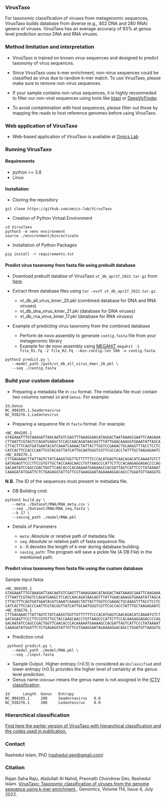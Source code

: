 ### VirusTaxo

For taxonomic classification of viruses from metagenomic sequences, VirusTaxo builds database from diverse (e.g., 402 DNA and 280 RNA) genera of viruses. VirusTaxo has an average accuracy of 93% at genus level prediction across DNA and RNA viruses.

### Method limitation and interpretation

- VirusTaxo is trained on known virus sequences and designed to predict taxonomy of virus sequences. 

- Since VirusTaxo uses k-mer enrichment, non-virus sequences could be classified as virus due to random k-mer match. To use VirusTaxo, please make sure to remove non-virus sequences.    

- If your sample contains non-virus sequences, it is highly recommeded to filter our non-viral sequences using tools like [blast](https://www.ncbi.nlm.nih.gov/labs/virus/vssi/#/find-data/sequence) or [DeepVirFinder](https://github.com/jessieren/DeepVirFinder). 

- To avoid contaimination with host sequences, please filter out those by mapping the reads to host reference genomes before using VirusTaxo. 

### Web application of VirusTaxo

- Web-based application of VirusTaxo is available at [Omics Lab](https://omics-lab.com/virustaxo) 


### Running VirusTaxo 
#### Requirements 
- python >= 3.8
- Linux

#### Installation
 - Cloning the repository
```
git clone https://github.com/omics-lab/VirusTaxo
```
 - Creation of Python Virtual Environment
```
cd VirusTaxo
python3 -m venv environment
source ./environment/bin/activate
```
 - Installation of Python Packages
```
pip install -r requirements.txt
```

#### Predict virus taxonomy from fasta file using prebuilt database

- Download prebuilt databse of VirusTaxo `vt_db_apr27_2022.tar.gz` from [here](https://drive.google.com/file/d/1j9rcFi6AMjA7tSqSizAQO7GpZw-brauZ/view?usp=sharing).
- Extract three database files using `tar –xvzf vt_db_apr27_2022.tar.gz`. 
   - vt_db_all_virus_kmer_20.pkl  (combined database for DNA and RNA viruses)  
   - vt_db_dna_virus_kmer_21.pkl  (database for DNA viruses)
   - vt_db_rna_virus_kmer_17.pkl  (database for RNA viruses)

- Example of predicting virus taxonomy from the combined database 
   - Perform de novo assembly to generate `contig.fasta` file from your metagenomic library
   - Example for de novo assembly using [MEGAHIT](https://academic.oup.com/bioinformatics/article/31/10/1674/177884) `megahit -1 file_R1.fq -2 file_R2.fq --min-contig-len 500 -o contig.fasta`

```
python3 predict.py \
   --model_path /path/vt_db_all_virus_kmer_20.pkl \
   --seq ./contig.fasta
```

### Build your custom database

- Preparing a metadata file in `csv` format. The metadata file must contain two columns named `Id`  and `Genus`. For example:
```
Id,Genus
NC_004205.1,Seadornavirus
NC_038276.1,Ledantevirus
```

- Preparing a sequence file in `fasta` format. For example:

```
>NC_004205.1
GTAGAAATTTGTAAAGATTAACAATGTCGAGTTTAAAGGAACATAGGACTAATAAAGCGAATTCAAGAAA
CTTAATTCGTAGTCCAGATGAAGCTCCACCAACAGATAACAGTTTATTGAACAAAGGTGAAATATTAGCA
CTTACTTTCAGTGATGAATACATCAAATCAAAACTATTACTTGGTCCGAAACTGCAAGGTTTACCTCCTC
CATCACTTCCACCCAATTCGTACGGTTATCATTGCAATGGGTCGTTCGCCACCTATTTGCTAAGAGAATC
>NC_038276.1
CTTGAGAAACTTATTAGTCTATCAAGGTGGTTGTTTTTTCCCACATGAGTCAACAGACATCAAAATGTCT
GATAGAGTTCCCTTCCGTGTTGCTACCAAGCAACCTGTTAAGCCCATTCTTCCACAAGAGGAGACCCCAG
GACAATATCCAGCCGACTGGTTCAACACCCACAAAAATGAAAAGCCACGATTAGTCATTCCCTATAAAAT
CAAAGATATGGATTCTCTGAGAGGTATTGTTCGTGAAGGAATAGAAAAGGACAGCCTGGATGTTAAGGTG
```

 **N.B.** The ID of the sequences must present in metadata file.


 - DB Building cmd:
```
python3 build.py \
   --meta ./Dataset/RNA/RNA_meta.csv \
   --seq ./Dataset/RNA/RNA_seq.fasta \
   --k 17 \
   --saving_path ./model/RNA.pkl
```

 - Details of Parameters 
  
   - `meta`: Absolute or relative path of metadata file.
   - `seq`: Absolute or relative path of fasta sequence file.
   - `k` : It denotes the length of k-mer during database building.
   - `saving_path`: The program will save a pickle file (A DB File) in the mentioned path.

   
#### Predict virus taxonomy from fasta file using the custom database

Sample input.fasta

```
>NC_004205.1
GTAGAAATTTGTAAAGATTAACAATGTCGAGTTTAAAGGAACATAGGACTAATAAAGCGAATTCAAGAAA
CTTAATTCGTAGTCCAGATGAAGCTCCACCAACAGATAACAGTTTATTGAACAAAGGTGAAATATTAGCA
CTTACTTTCAGTGATGAATACATCAAATCAAAACTATTACTTGGTCCGAAACTGCAAGGTTTACCTCCTC
CATCACTTCCACCCAATTCGTACGGTTATCATTGCAATGGGTCGTTCGCCACCTATTTGCTAAGAGAATC
>NC_038276.1
CTTGAGAAACTTATTAGTCTATCAAGGTGGTTGTTTTTTCCCACATGAGTCAACAGACATCAAAATGTCT
GATAGAGTTCCCTTCCGTGTTGCTACCAAGCAACCTGTTAAGCCCATTCTTCCACAAGAGGAGACCCCAG
GACAATATCCAGCCGACTGGTTCAACACCCACAAAAATGAAAAGCCACGATTAGTCATTCCCTATAAAAT
CAAAGATATGGATTCTCTGAGAGGTATTGTTCGTGAAGGAATAGAAAAGGACAGCCTGGATGTTAAGGTG
```

- Prediction cmd
```
 python3 predict.py \
   --model_path ./model/RNA.pkl \
   --seq ./input.fasta
```

- Sample Output. Higher entropy (>0.5) is considered as `Unclassified` and lower entropy (≤0.5) provides the higher level of certainty at the genus level prediction.
- Genus name `Unknown` means the genus name is not assigned in the [ICTV classification](https://ictv.global/). 

```
Id      Length  Genus   Entropy
NC_004205.1     280     Seadornavirus   0.0
NC_038276.1     280     Ledantevirus    0.0
```

### Hierarchical classification 

[Find here the earlier version of VirusTaxo with hierarchical classification and the codes used in publication.](https://github.com/omics-lab/VirusTaxo_Hierarchical)

### Contact
Rashedul Islam, PhD (rashedul.gen@gmail.com)

### Citation

Rajan Saha Raju, Abdullah Al Nahid, Preonath Chondrow Dev,  Rashedul Islam. [VirusTaxo: Taxonomic classification of viruses from the genome sequence using k-mer enrichment
](https://www.sciencedirect.com/science/article/pii/S0888754322001598). Genomics, Volume 114, Issue 4, July 2022.
